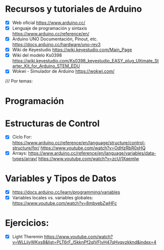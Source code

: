 # Recursos y tutoriales de Arduino

- [x] Web oficial https://www.arduino.cc/
- [x] Lenguaje de programación y sintaxis https://www.arduino.cc/reference/en/
- [x] Arduino UNO Documentación, Pinout, etc. https://docs.arduino.cc/hardware/uno-rev3
- [x] Wiki de Keyestudio https://wiki.keyestudio.com/Main_Page
- [x] Wiki del modelo Ks0398 https://wiki.keyestudio.com/Ks0398_keyestudio_EASY_plug_Ultimate_Starter_Kit_for_Arduino_STEM_EDU
- [x] Wokwi -  Simulador de Arduino https://wokwi.com/

/// Por temas:

# Programación
# Estructuras de Control
- [x] Ciclo For: 
https://www.arduino.cc/reference/en/language/structure/control-structure/for/
https://www.youtube.com/watch?v=OdHzRbR0xHQ
- [x] Arrays:
https://www.arduino.cc/reference/en/language/variables/data-types/array/
https://www.youtube.com/watch?v=zcUj1Xqemlw

# Variables y Tipos de Datos
- [x] https://docs.arduino.cc/learn/programming/variables
- [x] Variables locales vs. variables globales: https://www.youtube.com/watch?v=8mbyebZwHFc

# Ejercicios:
- [x]  Light Theremin https://www.youtube.com/watch?v=WLLiiyWKxs8&list=PLT6rF_I5kknPf2qlVFlvH47qHvqvzkknd&index=4



